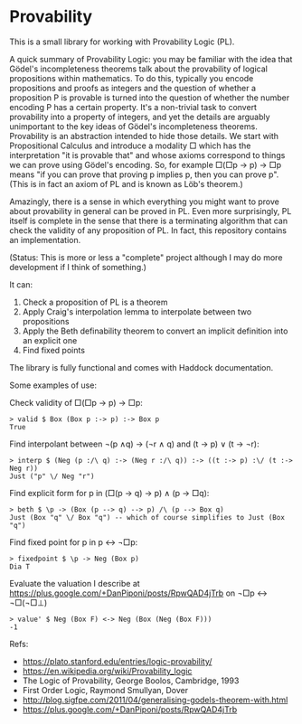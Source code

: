 # Provability

This is a small library for working with Provability Logic (PL).

A quick summary of Provability Logic: you may be familiar with the idea that Gödel's incompleteness theorems talk about the provability of logical propositions within mathematics. To do this, typically you encode propositions and proofs as integers and the question of whether a proposition P is provable is turned into the question of whether the number encoding P has a certain property. It's a non-trivial task to convert provability into a property of integers, and yet the details are arguably unimportant to the key ideas of Gödel's incompleteness theorems. Provability is an abstraction intended to hide those details. We start with Propositional Calculus and introduce a modality □ which has the interpretation "it is provable that" and whose axioms correspond to things we can prove using Gödel's encoding. So, for example □(□p → p) → □p means "if you can prove that proving p implies p, then you can prove p". (This is in fact an axiom of PL and is known as Löb's theorem.)

Amazingly, there is a sense in which everything you might want to prove about provability in general can be proved in PL. Even more surprisingly, PL itself is complete in the sense that there is a terminating algorithm that can check the validity of any proposition of PL. In fact, this repository contains an implementation.

(Status: This is more or less a "complete" project although I may do more development if I think of something.)

It can:

1. Check a proposition of PL is a theorem
2. Apply Craig's interpolation lemma to interpolate between two propositions
3. Apply the Beth definability theorem to convert an implicit definition into an explicit one
4. Find fixed points

The library is fully functional and comes with Haddock documentation.

Some examples of use:

Check validity of □(□p → p) → □p:

    > valid $ Box (Box p :-> p) :-> Box p
    True

Find interpolant between ¬(p ∧q) → (¬r ∧ q) and (t → p) ∨ (t → ¬r):

    > interp $ (Neg (p :/\ q) :-> (Neg r :/\ q)) :-> ((t :-> p) :\/ (t :-> Neg r))
    Just ("p" \/ Neg "r")

Find explicit form for p in (□(p → q) → p) ∧ (p → □q):

    > beth $ \p -> (Box (p --> q) --> p) /\ (p --> Box q)
    Just (Box "q" \/ Box "q") -- which of course simplifies to Just (Box "q")

Find fixed point for p in p ↔ ¬□p:

    > fixedpoint $ \p -> Neg (Box p)
    Dia T
    
Evaluate the valuation I describe at https://plus.google.com/+DanPiponi/posts/RpwQAD4jTrb on ¬□p ↔ ¬□(¬□⊥)
   
    > value' $ Neg (Box F) <-> Neg (Box (Neg (Box F)))
    -1    

Refs:

* https://plato.stanford.edu/entries/logic-provability/
* https://en.wikipedia.org/wiki/Provability_logic
* The Logic of Provability, George Boolos, Cambridge, 1993
* First Order Logic, Raymond Smullyan, Dover
* http://blog.sigfpe.com/2011/04/generalising-godels-theorem-with.html
* https://plus.google.com/+DanPiponi/posts/RpwQAD4jTrb
